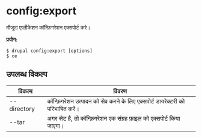 # config:export
मौजूदा एप्लीकेशन कॉन्फ़िगरेशन एक्सपोर्ट करे।

**प्रयोग:**
```
$ drupal config:export [options] 
$ ce  
```

## उपलब्ध विकल्प
विकल्प | विवरण
-------|-------------
--directory | कॉन्फ़िगरेशन उत्पादन को सेव करने के लिए एक्सपोर्ट डायरेक्टरी को परिभाषित करें।
--tar | अगर सेट है, तो कॉन्फ़िगरेशन एक संग्रह फ़ाइल को एक्सपोर्ट किया जाएगा।
